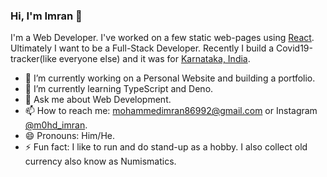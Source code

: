 ### Hi, I'm Imran 👋

<!--
**M0hammedImran/m0hammedimran** is a ✨ _special_ ✨ repository because its `README.md` (this file) appears on your GitHub profile.
Here are some ideas to get you started:
-->
I'm a Web Developer. I've worked on a few static web-pages using [React](https://reactjs.org/). Ultimately I want to be a Full-Stack Developer. Recently I build a Covid19-tracker(like everyone else) and it was for [Karnataka, India](https://www.google.com/search?hl=en&q=karnataka%20india).

- 🔭 I’m currently working on a Personal Website and building a portfolio.
- 🌱 I’m currently learning TypeScript and Deno.
- 💬 Ask me about Web Development.
- 📫 How to reach me: mohammedimran86992@gmail.com or Instagram [@m0hd_imran](https://www.instagram.com/m0hd_imran/).
- 😄 Pronouns: Him/He.
- ⚡ Fun fact: I like to run and do stand-up as a hobby. I also collect old currency also know as Numismatics. 
